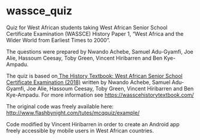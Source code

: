 # wassce_quiz
Quiz for  West African students taking West African Senior School Certificate Examination (WASSCE) History Paper 1, “West Africa and the Wider World from Earliest Times to 2000”. 

The questions were prepared by Nwando Achebe, Samuel Adu-Gyamfi, Joe Alie, Hassoum Ceesay, Toby Green, Vincent Hiribarren and Ben Kye-Ampadu.

The quiz is based on<a href="https://wasscehistorytextbook.com/" target="_blank">
The History Textbook: West African Senior School Certificate Examination (2018)</a> written by Nwando Achebe, Samuel Adu-Gyamfi, Joe Alie, Hassoum Ceesay, Toby Green, Vincent Hiribarren and Ben Kye-Ampadu. For more information see https://wasscehistorytextbook.com/

The original code was freely available here: http://www.flashbynight.com/tutes/mcqquiz/example/

Code modified by Vincent Hiribarren in order to create an Android app freely accessible by mobile users in West African countries.
